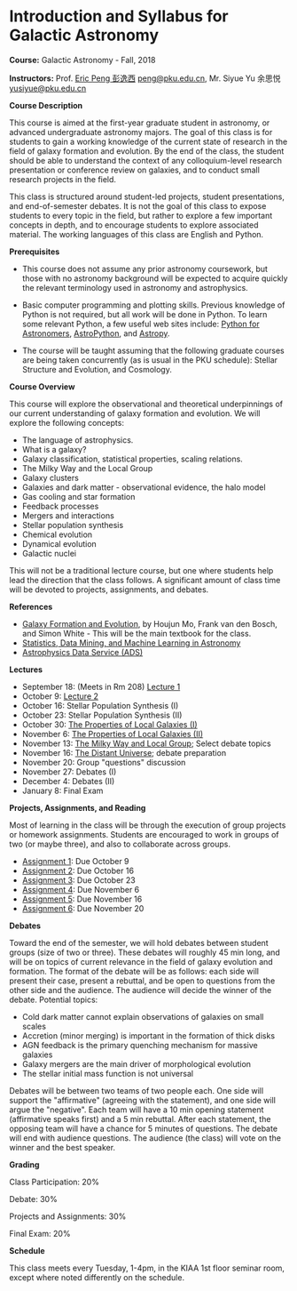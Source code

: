 # Introduction and Syllabus for Galactic Astronomy

**Course:** Galactic Astronomy - Fall, 2018

**Instructors:** Prof. [Eric Peng 彭逸西](http://kiaa.pku.edu.cn/~peng) <peng@pku.edu.cn>, Mr. Siyue Yu 余思悦 <yusiyue@pku.edu.cn>

**Course Description**


This course is aimed at the first-year graduate student in astronomy, or advanced undergraduate astronomy majors. The goal of this class is for students to gain a working knowledge of the current state of research in the field of galaxy formation and evolution. By the end of the class, the student should be able to understand the context of any colloquium-level research presentation or conference review on galaxies, and to conduct small research projects in the field.

This class is structured around student-led projects, student presentations, and end-of-semester debates. It is not the goal of this class to expose students to every topic in the field, but rather to explore a few important concepts in depth, and to encourage students to explore associated material. The working languages of this class are English and Python. 

**Prerequisites**


   * This course does not assume any prior astronomy coursework, but those with no astronomy background will be expected to acquire quickly the relevant terminology used in astronomy and astrophysics.

   * Basic computer programming and plotting skills. Previous knowledge of Python is not required, but all work will be done in Python. To learn some relevant Python, a few useful web sites include: [Python for Astronomers](https://python4astronomers.github.io), [AstroPython](http://www.astropython.org/), and [Astropy](http://www.astropy.org/).
   * The course will be taught assuming that the following graduate courses are being taken concurrently (as is usual in the PKU schedule): Stellar Structure and Evolution, and Cosmology.

**Course Overview**

This course will explore the observational and theoretical underpinnings of our current understanding of galaxy formation and evolution. We will explore the following concepts:


   * The language of astrophysics.
   * What is a galaxy?
   * Galaxy classification, statistical properties, scaling relations.
   * The Milky Way and the Local Group
   * Galaxy clusters
   * Galaxies and dark matter - observational evidence, the halo model
   * Gas cooling and star formation
   * Feedback processes
   * Mergers and interactions
   * Stellar population synthesis
   * Chemical evolution
   * Dynamical evolution
   * Galactic nuclei

This will not be a traditional lecture course, but one where students help lead the direction that the class follows. A significant amount of class time will be devoted to projects, assignments, and debates.

**References**
   * [Galaxy Formation and Evolution](http://www.amazon.com/Galaxy-Formation-Evolution-Houjun-Mo/dp/0521857937), by Houjun Mo, Frank van den Bosch, and Simon White - This will be the main textbook for the class.
   * [Statistics, Data Mining, and Machine Learning in Astronomy](https://www.amazon.cn/Statistics-Data-Mining-and-Machine-Learning-in-Astronomy-A-Practical-Python-Guide-for-the-Analysis-of-Survey-Data-Ivezic-Zeljko/dp/0691151687)
   * [Astrophysics Data Service (ADS)](http://adsabs.harvard.edu/abstract_service.html)

**Lectures**

* September 18: (Meets in Rm 208) [Lecture 1](https://kiaa.pku.edu.cn/~peng/teaching/galaxies18/Lecture01-2018.pdf)
* October 9: [Lecture 2](https://kiaa.pku.edu.cn/~peng/teaching/galaxies18/Lecture02-2018.pdf)
* October 16: Stellar Population Synthesis (I)
* October 23: Stellar Population Synthesis (II)
* October 30: [The Properties of Local Galaxies (I)](https://kiaa.pku.edu.cn/~peng/teaching/galaxies18/Lecture04-2018.pdf)
* November 6: [The Properties of Local Galaxies (II)](https://kiaa.pku.edu.cn/~peng/teaching/galaxies18/Lecture05-2018.pdf)
* November 13: [The Milky Way and Local Group](https://kiaa.pku.edu.cn/~peng/teaching/galaxies18/Lecture06-2018.pdf); Select debate topics
* November 16: [The Distant Universe](https://kiaa.pku.edu.cn/~peng/teaching/galaxies18/Lecture07-2018.pdf); debate preparation
* November 20: Group "questions" discussion
* November 27: Debates (I)
* December 4: Debates (II)
* January 8: Final Exam

**Projects, Assignments, and Reading**

Most of learning in the class will be through the execution of group projects or homework assignments. Students are encouraged to work in groups of two (or maybe three), and also to collaborate across groups.

* [Assignment 1](https://github.com/ewpeng/PKUGalaxies18/blob/master/Assignment01.md): Due October 9
* [Assignment 2](https://github.com/ewpeng/PKUGalaxies18/blob/master/Assignment02.md): Due October 16
* [Assignment 3](https://github.com/ewpeng/PKUGalaxies18/blob/master/Assignment03.md): Due October 23
* [Assignment 4](https://github.com/ewpeng/PKUGalaxies18/blob/master/Assignment04.md): Due November 6
* [Assignment 5](https://github.com/ewpeng/PKUGalaxies18/blob/master/Assignment05.md): Due November 16
* [Assignment 6](https://github.com/ewpeng/PKUGalaxies18/blob/master/Assignment06.md): Due November 20

**Debates**

Toward the end of the semester, we will hold debates between student groups (size of two or three). These debates will roughly 45 min long, and will be on topics of current relevance in the field of galaxy evolution and formation. The format of the debate will be as follows: each side will present their case, present a rebuttal, and be open to questions from the other side and the audience. The audience will decide the winner of the debate. Potential topics:

* Cold dark matter cannot explain observations of galaxies on small scales
* Accretion (minor merging) is important in the formation of thick disks
* AGN feedback is the primary quenching mechanism for massive galaxies
* Galaxy mergers are the main driver of morphological evolution
* The stellar initial mass function is not universal

Debates will be between two teams of two people each. One side will support the "affirmative" (agreeing with the statement), and one side will argue the "negative". Each team will have a 10 min opening statement (affirmative speaks first) and a 5 min rebuttal. After each statement, the opposing team will have a chance for 5 minutes of questions. The debate will end with audience questions. The audience (the class) will vote on the winner and the best speaker.

**Grading**

Class Participation: 20%

Debate: 30%

Projects and Assignments: 30%

Final Exam: 20%

**Schedule**

This class meets every Tuesday, 1-4pm, in the KIAA 1st floor seminar room, except where noted differently on the schedule. 
